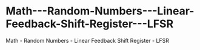 # Math---Random-Numbers---Linear-Feedback-Shift-Register---LFSR
Math - Random Numbers - Linear Feedback Shift Register - LFSR
